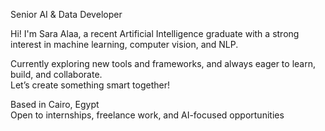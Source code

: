 Senior AI & Data Developer

Hi! I'm Sara Alaa, a recent Artificial Intelligence graduate with a strong interest in machine learning, computer vision, and NLP. 

Currently exploring new tools and frameworks, and always eager to learn, build, and collaborate.  
Let’s create something smart together!

Based in Cairo, Egypt  
Open to internships, freelance work, and AI-focused opportunities

